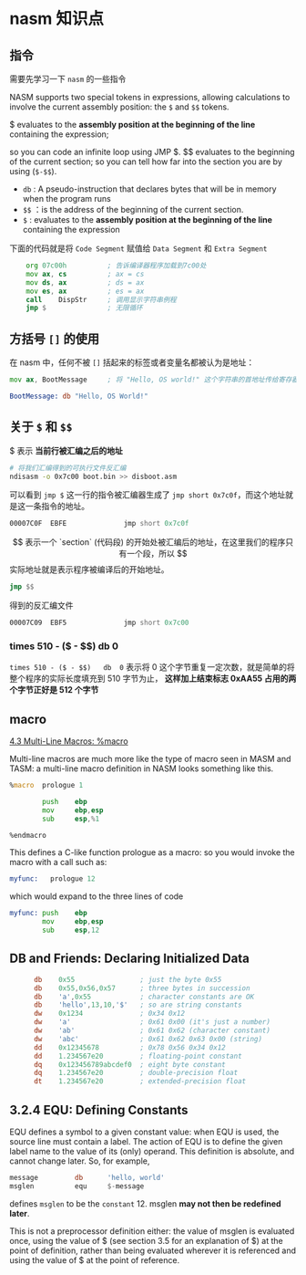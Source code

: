 # nasm 知识点

## 指令

需要先学习一下 `nasm` 的一些指令

NASM supports two special tokens in expressions, allowing calculations to involve the current assembly position: the `$` and `$$` tokens.

$ evaluates to the **assembly position at the beginning of the line** containing the expression; 

so you can code an infinite loop using JMP $. $$ evaluates to the beginning of the current section; so you can tell how far into the section you are by using (`$-$$`).


- `db` : A pseudo-instruction that declares bytes that will be in memory when the program runs
- `$$` ：is the address of the beginning of the current section.
- `$` : evaluates to the **assembly position at the beginning of the line** containing the expression

下面的代码就是将 `Code Segment` 赋值给 `Data Segment` 和 `Extra Segment`

```asm
	org	07c00h			; 告诉编译器程序加载到7c00处
	mov	ax, cs			; ax = cs
	mov	ds, ax			; ds = ax
	mov	es, ax			; es = ax
	call	DispStr		; 调用显示字符串例程
	jmp	$				; 无限循环
```

## 方括号 `[]` 的使用

在 nasm 中，任何不被 `[]` 括起来的标签或者变量名都被认为是地址：

```asm
mov ax, BootMessage		; 将 "Hello, OS world!" 这个字符串的首地址传给寄存器 ax。

BootMessage: db "Hello, OS World!"
```

## 关于 `$` 和 `$$`

$ 表示 **当前行被汇编之后的地址**

```bash
# 将我们汇编得到的可执行文件反汇编
ndisasm -o 0x7c00 boot.bin >> disboot.asm
```

可以看到 `jmp $` 这一行的指令被汇编器生成了 `jmp short 0x7c0f`，而这个地址就是这一条指令的地址。

```asm
00007C0F  EBFE              jmp short 0x7c0f
```

$$ 表示一个 `section` (代码段) 的开始处被汇编后的地址，在这里我们的程序只有一个段，所以 $$ 实际地址就是表示程序被编译后的开始地址。

```asm
jmp $$
```

得到的反汇编文件

```asm
00007C09  EBF5              jmp short 0x7c00
```

### times 510 - ($ - $$)	db	0

`times 510 - ($ - $$)	db	0` 表示将 0 这个字节重复一定次数，就是简单的将整个程序的实际长度填充到 510 字节为止， **这样加上结束标志 0xAA55 占用的两个字节正好是 512 个字节**

## macro

[4.3 Multi-Line Macros: %macro](https://www.nasm.us/doc/nasmdoc4.html#section-4.3)

Multi-line macros are much more like the type of macro seen in MASM and TASM: a multi-line macro definition in NASM looks something like this.

```asm
%macro  prologue 1 

        push    ebp 
        mov     ebp,esp 
        sub     esp,%1 

%endmacro
```

This defines a C-like function prologue as a macro: so you would invoke the macro with a call such as:

```asm
myfunc:   prologue 12
```

which would expand to the three lines of code

```asm
myfunc: push    ebp 
        mov     ebp,esp 
		sub     esp,12
```

## DB and Friends: Declaring Initialized Data

```asm
      db    0x55                ; just the byte 0x55 
      db    0x55,0x56,0x57      ; three bytes in succession 
      db    'a',0x55            ; character constants are OK 
      db    'hello',13,10,'$'   ; so are string constants 
      dw    0x1234              ; 0x34 0x12 
      dw    'a'                 ; 0x61 0x00 (it's just a number) 
      dw    'ab'                ; 0x61 0x62 (character constant) 
      dw    'abc'               ; 0x61 0x62 0x63 0x00 (string) 
      dd    0x12345678          ; 0x78 0x56 0x34 0x12 
      dd    1.234567e20         ; floating-point constant 
      dq    0x123456789abcdef0  ; eight byte constant 
      dq    1.234567e20         ; double-precision float 
      dt    1.234567e20         ; extended-precision float
```

## 3.2.4 EQU: Defining Constants

EQU defines a symbol to a given constant value: when EQU is used, the source line must contain a label. The action of EQU is to define the given label name to the value of its (only) operand. This definition is absolute, and cannot change later. So, for example,

```asm
message         db      'hello, world' 
msglen          equ     $-message
```

defines `msglen` to be the `constant` 12. msglen **may not then be redefined later**. 

This is not a preprocessor definition either: the value of msglen is evaluated once, using the value of $ (see section 3.5 for an explanation of $) at the point of definition, rather than being evaluated wherever it is referenced and using the value of $ at the point of reference.
